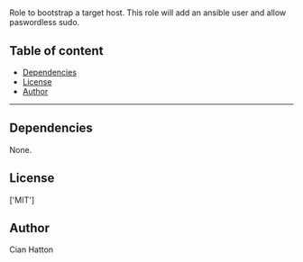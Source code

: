 # 

Role to bootstrap a target host. This role will add an ansible user and allow paswordless sudo.

## Table of content

- [Dependencies](#dependencies)
- [License](#license)
- [Author](#author)

---



## Dependencies

None.

## License

['MIT']

## Author

Cian Hatton
